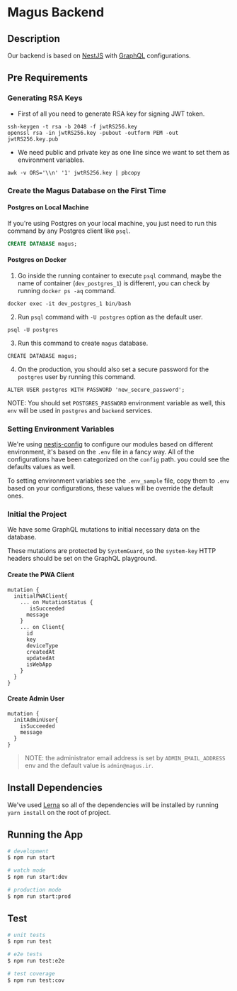 # Magus Backend

## Description

Our backend is based on [NestJS](https://docs.nestjs.com) with [GraphQL](https://docs.nestjs.com/graphql/quick-start) configurations.

## Pre Requirements

### Generating RSA Keys

-   First of all you need to generate RSA key for signing JWT token.

```
ssh-keygen -t rsa -b 2048 -f jwtRS256.key
openssl rsa -in jwtRS256.key -pubout -outform PEM -out jwtRS256.key.pub
```

-   We need public and private key as one line since we want to set them as environment variables.

```
awk -v ORS='\\n' '1' jwtRS256.key | pbcopy
```

### Create the Magus Database on the First Time

#### Postgres on Local Machine

If you're using Postgres on your local machine, you just need to run this command by any Postgres client like `psql`.

```sql
CREATE DATABASE magus;
```

#### Postgres on Docker

1. Go inside the running container to execute `psql` command, maybe the name of container (`dev_postgres_1`) is different, you can check by running `docker ps -aq` command.

```
docker exec -it dev_postgres_1 bin/bash
```

2. Run `psql` command with `-U postgres` option as the default user.

```
psql -U postgres
```

3. Run this command to create `magus` database.

```
CREATE DATABASE magus;
```

4. On the production, you should also set a secure password for the `postgres` user by running this command.

```
ALTER USER postgres WITH PASSWORD 'new_secure_password';
```

NOTE: You should set `POSTGRES_PASSWORD` environment variable as well, this `env` will be used in `postgres` and `backend` services.

### Setting Environment Variables

We're using [nestjs-config](https://github.com/nestjsx/nestjs-config) to configure our modules based on different environment, it's based on the `.env` file in a fancy way. All of the configurations have been categorized on the `config` path. you could see the defaults values as well.

To setting environment variables see the `.env_sample` file, copy them to `.env` based on your configurations, these values will be override the default ones.

### Initial the Project

We have some GraphQL mutations to initial necessary data on the database.

These mutations are protected by `SystemGuard`, so the `system-key` HTTP headers should be set on the GraphQL playground.

#### Create the PWA Client

```
mutation {
  initialPWAClient{
    ... on MutationStatus {
       isSucceeded
      message
    }
    ... on Client{
      id
      key
      deviceType
      createdAt
      updatedAt
      isWebApp
    }
  }
}
```

#### Create Admin User

```
mutation {
  initAdminUser{
    isSucceeded
    message
  }
}
```

> NOTE: the administrator email address is set by `ADMIN_EMAIL_ADDRESS` env and the default value is `admin@magus.ir`.

## Install Dependencies

We've used [Lerna](https://github.com/lerna/lerna) so all of the dependencies will be installed by running `yarn install` on the root of project.

## Running the App

```bash
# development
$ npm run start

# watch mode
$ npm run start:dev

# production mode
$ npm run start:prod
```

## Test

```bash
# unit tests
$ npm run test

# e2e tests
$ npm run test:e2e

# test coverage
$ npm run test:cov
```
